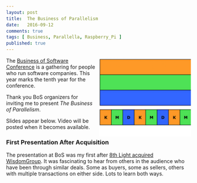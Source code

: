 ```yaml
---
layout: post
title:  The Business of Parallelism
date:   2016-09-12
comments: true
tags: [ Business, Parallella, Raspberry_Pi ]
published: true
---
```


<img src="/images/parallelism_concurrency.png" width="250" align="right" style="margin-left:10px;" alt="Concurrency vs Parallelism" title="Concurrency vs Parallelism">

The [Business of Software Conference](http://businessofsoftware.org) is a gathering for people who run software companies. This year marks the tenth year for the conference. 

Thank you BoS organizers for inviting me to present _The Business of Parallelism_.

Slides appear below. Video will be posted when it becomes available.

<!--more-->

<center>
<script async class="speakerdeck-embed" data-id="bdbbe6692a644006a0d794bbc6c7c0b7" data-ratio="1.77777777777778" src="//speakerdeck.com/assets/embed.js"></script>
</center>

### First Presentation After Acquisition

The presentation at BoS was my first after [8th Light acquired WisdomGroup](/blog/2016/09/12/8th-light-acquires-wisdomgroup/). It was fascinating to hear from others in the audience who have been through similar deals. Some as buyers, some as sellers, others with multiple transactions on either side. Lots to learn both ways.

